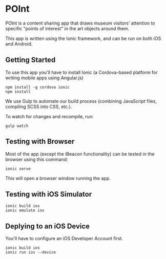 # POInt

POInt is a content sharing app that draws museum visitors’ attention to specific "points of interest" in the art objects around them.

This app is written using the Ionic framework, and can be run on both iOS and Android.

## Getting Started

To use this app you'll have to install Ionic (a Cordova-based platform for writing mobile apps using Angular.js)

```
npm install -g cordova ionic
npm install
```

We use Gulp to automate our build process (combining JavaScript files, compiling SCSS into CSS, etc.).

To watch for changes and recompile, run:

```
gulp watch
```

## Testing with Browser

Most of the app (except the iBeacon functionality) can be tested in the browser using this command:

```
ionic serve
```

This will open a browser window running the app.

## Testing with iOS Simulator

```
ionic build ios
ionic emulate ios
```

## Deplying to an iOS Device

You'll have to configure an iOS Developer Account first.

```
ionic build ios
ionic run ios --device
```
